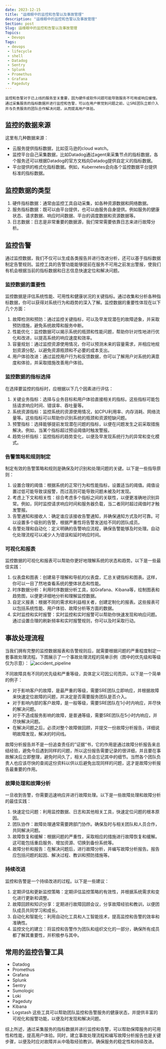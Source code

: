 ```yaml
---
date: 2023-12-15
title: "运维眼中的监控和告警以及事故管理"
description: "运维眼中的监控和告警以及事故管理"
Section: post
Slug: 运维眼中的监控和告警以及事故管理
Topics:
 - Devops
Tags:
 - devops
 - lifecycle
 - shell 
 - Datadog
 - Sentry
 - Splunk
 - Promethus
 - Grafana
 - Pageduty
---
```


    监控和告警对于已上线的服务至关重要，因为硬件或软件问题可能导致服务不可用或响应缓慢。通过采集服务的指标数据并进行监控和告警，可以在用户察觉到问题之前，让SRE团队立即介入并与负责服务的团队合作解决问题，从而提高用户体验。

<!--more-->

## 监控的数据来源

这里有几种数据来源：

- 云服务提供指标数据，比如亚马逊的cloud watch。
- 监控平台自己采集数据，比如Datadog通过agent来采集节点的指标数据，各个服务还可以根据Datadog的官方文档向Datadog提供自定义的指标数据。
- 平台提供的格式化指标数据。例如，Kubernetes会向各个监控数据平台提供标准的指标数据。

## 监控数据的类型

1. 硬件指标数据：通常由监控工具自动采集，如各种资源数据和网络数据。
2. 服务指标数据：既可以由平台提供，也可以由服务自身提供。例如服务的健康状态、请求数据、响应时间数据、平台的调度数据和资源数据等。
3. 日志数据：日志是非常重要的数据源，我们常常需要依靠日志来进行故障分析。

## 监控告警

通过监控数据，我们不仅可以生成各类报告并进行改进分析，还可以基于指标数据制定告警规则。监控工具的告警功能能够提前在服务不可用之前发出警报，使我们有机会根据当前的指标数据和日志信息快速定位和解决问题。

### 监控数据的重要性

监控数据是评估系统性能、可用性和健康状况的关键指标。通过收集和分析各种指标数据，你可以获得对系统行为和趋势的深入了解。监控数据的重要性体现在以下几个方面：

1. 故障检测和预防：通过监控关键指标，可以及早发现潜在的故障迹象，并采取预防措施，避免系统故障和服务中断。
2. 性能优化：监控数据可以揭示系统的瓶颈和性能问题，帮助你针对性地进行优化和改进，以提高系统的响应速度和效率。
3. 容量规划：通过监控资源使用情况，你可以预测未来的容量需求，并相应地规划资源分配，以避免资源瓶颈和不必要的成本支出。
4. 用户体验改进：通过监控用户行为和反馈数据，你可以了解用户对系统的满意度和体验，并采取措施改善用户体验。

### 监控数据的指标选择

在选择要监控的指标时，应根据以下几个因素进行评估：

1. 关键业务指标：选择与业务目标和用户体验直接相关的指标。这些指标可能包括请求响应时间、错误率、吞吐量等。
2. 系统资源指标：监控系统的资源使用情况，如CPU利用率、内存消耗、网络流量等。这些指标可以帮助你识别系统的瓶颈和资源短缺问题。
3. 预警指标：选择能够提前发现潜在问题的指标，以便在问题发生之前采取措施解决。例如，当某个指标超过预设阈值时触发警报。
4. 趋势分析指标：监控指标的趋势变化，以便及早发现系统行为的异常和变化模式。

### 告警策略和规则制定

制定有效的告警策略和规则是确保及时识别和处理问题的关键。以下是一些指导原则：

1. 设置合理的阈值：根据系统的正常行为和性能指标，设置适当的阈值。阈值设置过低可能导致误报警，而过高则可能导致问题未被及时发现。
2. 考虑上下文和相关性：综合考虑多个指标之间的关联性，以便更准确地识别异常。例如，同时监控请求响应时间和服务器负载，当二者同时超过阈值时才触发警报。
3. 告警通知和接收人：确定谁应该接收告警通知，并确保通知方式及时可靠。可以设置多个级别的告警，根据严重性将告警发送给不同的团队成员。
4. 告警处理和自动化：定义明确的告警响应流程，确保告警能够及时处理。自动化处理流程可以减少人为错误和延时响应时间。

### 可视化和报表

监控数据的可视化和报表可以帮助你更好地理解系统的状态和趋势。以下是一些最佳实践：

1. 仪表盘和图表：创建易于理解和导航的仪表盘，汇总关键指标和图表。这样，你可以一目了然地查看系统的整体状态和性能。
2. 时序数据分析：利用时序数据分析工具，如Grafana、Kibana等，绘制图表和趋势图，以便更详细地分析和理解监控数据。
3. 自定义报表：根据不同的需求和利益相关者，创建定制化的报表。这些报表可以包括系统性能、用户体验、故障分析等方面的数据。
4. 实时监控和实时报警：实时监控和实时报警可以帮助你快速发现和响应问题。通过设置合理的刷新频率和实时报警规则，你可以及时采取行动。

## 事故处理流程

当我们拥有完整的监控数据报表和告警规则后，就需要根据问题的严重程度制定一套事故处理流程。下图展示了一个事故处理流程的简单示例（图中的优先级和等级仅为示意）：
![accident_pipeline](https://res.cloudinary.com/xinta/image/upload/v1702632204/accident.png)

不同故障具有不同的优先级和严重等级，具体定义可因公司而异。以下是一个简单的例子：

- 对于影响客户的故障，是最严重的等级，需要SRE团队立即响应，并根据故障来快速定位故障的问题，并决定是否需要服务团队是否介入。
- 对于影响内部的客户故障，是一般等级，需要SRE团队在1小时内响应，并尽快的解决问题。
- 对于不造成服务影响的故障，是普通等级，需要SRE团队在5小时内响应，并尽快解决问题。
- 在解决问题之后，必须对整个故障做回顾，并提交一份故障分析报告，详细说明故障发现，解决的时间线。 

故障分析报告并不是一份追查责任的”证据“书，它的作用是通过故障分析报告来总结经验，避免今后遇到同样的问题，所以这份报告需要记录的很详细，并且要在事故解决后立即整理，避免时间久了，相关人员会忘记其中的细节。当然各个团队负责人也应该尽快的查阅这份资料以供以后避免出现同样的问题，这才是故障分析报告最重要的作用。

### 故障处理和故障分析

一旦收到告警，你需要迅速响应并进行故障处理。以下是一些故障处理和故障分析的最佳实践：

1. 快速定位问题：利用监控数据、日志和其他相关工具，快速定位问题的根本原因。
2. 团队协作：故障处理通常需要跨部门协作。确保及时与相关团队和人员合作，共同解决问题。
3. 故障恢复和缓解：根据问题的严重性，采取相应的措施进行故障恢复和缓解。这可能包括重启服务、增加资源、切换到备份系统等。
4. 故障分析和报告：在解决问题后，进行故障分析，并编写故障分析报告。报告应包括问题的起因、解决过程、教训和预防措施等。

### 持续改进

监控和告警是一个持续改进的过程。以下是一些建议：

1. 定期评估和更新监控策略：定期评估监控策略的有效性，并根据系统需求和变化进行更新和调整。
2. 故障回顾和知识分享：定期进行故障回顾会议，分享故障经验和教训，以便团队成员共同学习和成长。
3. 自动化和智能化：利用自动化工具和人工智能技术，提高监控和告警的效率和准确性。
4. 监控文化的建立：将监控和告警作为团队和组织文化的一部分，确保所有成员都了解其重要性，并积极参与其中。

## 常用的监控告警工具

- Datadog
- Promethus
- Grafana
- Splunk
- Sentry
- Sumologic
- Loki
- Pageduty
- Kibana
- Logstash
这些工具可以帮助团队监控和告警服务的健康状态，并提供丰富的可视化和报警功能，以便及时发现和解决问题。  

综上所述，通过采集服务的指标数据并进行监控和告警，可以帮助保障服务的可用性和性能，提高用户体验。同时，建立事故处理流程和编写故障分析报告也是关键步骤，以便及时应对故障并从中吸取经验教训，确保服务的稳定性和持续改进。